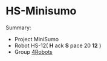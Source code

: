 # HS-Minisumo #

Summary:
  * Project MiniSumo
  * Robot HS-12( **H** ack **S** pace 20 **12** )
  * Group [4Robots](https://groups.google.com/group/4robots-hs)